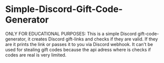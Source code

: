 # Simple-Discord-Gift-Code-Generator
ONLY FOR EDUCATIONAL PURPOSES: This is a simple Discord gift-code-generator, it creates Discord gift-links and checks if they are valid. If they are it prints the link or passes it to you via Discord webhook. It can't be used for stealing gift codes because the api adress where is checks if codes are real is very limited.

